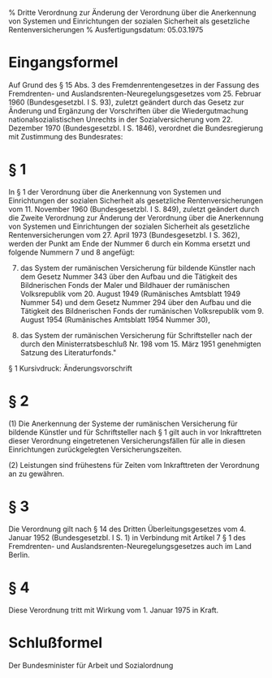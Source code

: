 % Dritte Verordnung zur Änderung der Verordnung über die Anerkennung von Systemen und Einrichtungen der sozialen Sicherheit als gesetzliche Rentenversicherungen
% Ausfertigungsdatum: 05.03.1975
 
# Eingangsformel

Auf Grund des § 15 Abs. 3 des Fremdenrentengesetzes in der Fassung des Fremdrenten- und Auslandsrenten-Neuregelungsgesetzes vom 25. Februar 1960 (Bundesgesetzbl. I S. 93), zuletzt geändert durch das Gesetz zur Änderung und Ergänzung der Vorschriften über die Wiedergutmachung nationalsozialistischen Unrechts in der Sozialversicherung vom 22. Dezember 1970 (Bundesgesetzbl. I S. 1846), verordnet die Bundesregierung mit Zustimmung des Bundesrates:

# § 1

In § 1 der Verordnung über die Anerkennung von Systemen und Einrichtungen der sozialen Sicherheit als gesetzliche Rentenversicherungen vom 11. November 1960 (Bundesgesetzbl. I S. 849), zuletzt geändert durch die Zweite Verordnung zur Änderung der Verordnung über die Anerkennung von Systemen und Einrichtungen der sozialen Sicherheit als gesetzliche Rentenversicherungen vom 27. April 1973 (Bundesgesetzbl. I S. 362), werden der Punkt am Ende der Nummer 6 durch ein Komma ersetzt und folgende Nummern 7 und 8 angefügt:

7. das System der rumänischen Versicherung für bildende Künstler nach dem Gesetz Nummer 343 über den Aufbau und die Tätigkeit des Bildnerischen Fonds der Maler und Bildhauer der rumänischen Volksrepublik vom 20. August 1949 (Rumänisches Amtsblatt 1949 Nummer 54) und dem Gesetz Nummer 294 über den Aufbau und die Tätigkeit des Bildnerischen Fonds der rumänischen Volksrepublik vom 9. August 1954 (Rumänisches Amtsblatt 1954 Nummer 30),

8. das System der rumänischen Versicherung für Schriftsteller nach der durch den Ministerratsbeschluß Nr. 198 vom 15. März 1951 genehmigten Satzung des Literaturfonds."

§ 1 Kursivdruck: Änderungsvorschrift

# § 2

(1) Die Anerkennung der Systeme der rumänischen Versicherung für bildende Künstler und für Schriftsteller nach § 1 gilt auch in vor Inkrafttreten dieser Verordnung eingetretenen Versicherungsfällen für alle in diesen Einrichtungen zurückgelegten Versicherungszeiten.

(2) Leistungen sind frühestens für Zeiten vom Inkrafttreten der Verordnung an zu gewähren.

# § 3

Die Verordnung gilt nach § 14 des Dritten Überleitungsgesetzes vom 4. Januar 1952 (Bundesgesetzbl. I S. 1) in Verbindung mit Artikel 7 § 1 des Fremdrenten- und Auslandsrenten-Neuregelungsgesetzes auch im Land Berlin.

# § 4

Diese Verordnung tritt mit Wirkung vom 1. Januar 1975 in Kraft.

# Schlußformel

Der Bundesminister für Arbeit und Sozialordnung

